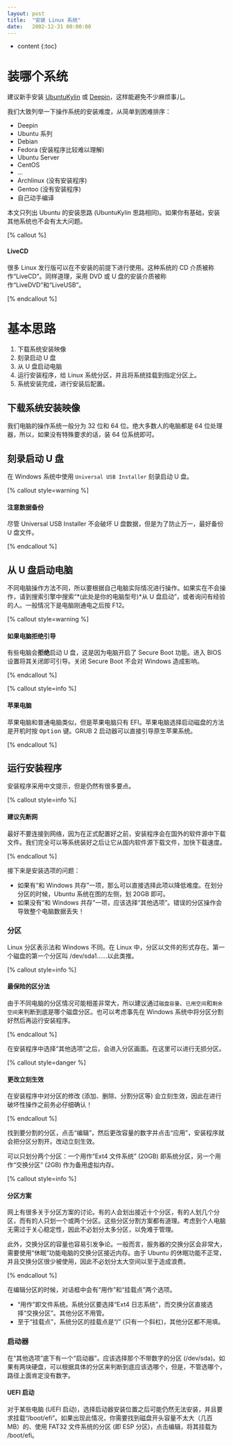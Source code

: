 ```yaml
---
layout: post
title:  "安装 Linux 系统"
date:   2002-12-31 00:00:00
---
```

* content
{:toc}

# 装哪个系统

建议新手安装 [UbuntuKylin](http://www.ubuntukylin.com) 或 [Deepin](http://deepin.org)，这样能避免不少麻烦事儿。

我们大致列举一下操作系统的安装难度，从简单到困难排序：

* Deepin
* Ubuntu 系列
* Debian
* Fedora (安装程序比较难以理解)
* Ubuntu Server
* CentOS
* ...
* Archlinux (没有安装程序)
* Gentoo (没有安装程序)
* 自己动手编译

本文只列出 Ubuntu 的安装思路 (UbuntuKylin 思路相同)。如果你有基础，安装其他系统也不会有太大问题。

[% callout %]

#### LiveCD

很多 Linux 发行版可以在不安装的前提下进行使用。这种系统的 CD 介质被称作“LiveCD”。同样道理，采用 DVD 或 U 盘的安装介质被称作“LiveDVD”和“LiveUSB”。

[% endcallout %]

# 基本思路

1. 下载系统安装映像
2. 刻录启动 U 盘
3. 从 U 盘启动电脑
4. 运行安装程序，给 Linux 系统分区，并且将系统挂载到指定分区上。
5. 系统安装完成，进行安装后配置。

## 下载系统安装映像

我们电脑的操作系统一般分为 32 位和 64 位。绝大多数人的电脑都是 64 位处理器，所以，如果没有特殊要求的话，装 64 位系统即可。

## 刻录启动 U 盘

在 Windows 系统中使用 `Universal USB Installer` 刻录启动 U 盘。

[% callout style=warning %]

#### 注意数据备份

尽管 Universal USB Installer 不会破坏 U 盘数据，但是为了防止万一，最好备份 U 盘文件。

[% endcallout %]

## 从 U 盘启动电脑

不同电脑操作方法不同，所以要根据自己电脑实际情况进行操作。如果实在不会操作，请到搜索引擎中搜索“*(此处是你的电脑型号)*从 U 盘启动”，或者询问有经验的人。一般情况下是电脑刚通电之后按 F12。

[% callout style=warning %]

#### 如果电脑拒绝引导

有些电脑会**拒绝**启动 U 盘，这是因为电脑开启了 Secure Boot 功能。进入 BIOS 设置将其关闭即可引导。关闭 Secure Boot 不会对 Windows 造成影响。

[% endcallout %]

[% callout style=info %]

#### 苹果电脑

苹果电脑和普通电脑类似，但是苹果电脑只有 EFI。苹果电脑选择启动磁盘的方法是开机时按 <kbd>Option</kbd> 键。GRUB 2 启动器可以直接引导原生苹果系统。

[% endcallout %]

## 运行安装程序

安装程序采用中文提示，但是仍然有很多要点。

[% callout style=info %]

#### 建议先断网

最好不要连接到网络，因为在正式配置好之前，安装程序会在国外的软件源中下载文件。我们完全可以等系统装好之后让它从国内软件源下载文件，加快下载速度。

[% endcallout %]

接下来是安装选项的问题：

* 如果有“和 Windows 共存”一项，那么可以直接选择此项以降低难度。在划分分区的时候，Ubuntu 系统在图的左侧，划 20GB 即可。
* 如果没有“和 Windows 共存”一项，应该选择“其他选项”。错误的分区操作会导致整个电脑数据丢失！

### 分区

Linux 分区表示法和 Windows 不同。在 Linux 中，分区以文件的形式存在。第一个磁盘的第一个分区叫 /dev/sda1……以此类推。

[% callout style=info %]

#### 最保险的区分法

由于不同电脑的分区情况可能相差非常大，所以建议通过`磁盘容量`、`已用空间`和`剩余空间`来判断到底是哪个磁盘分区。也可以考虑事先在 Windows 系统中将分区分割好然后再运行安装程序。

[% endcallout %]

在安装程序中选择“其他选项”之后，会进入分区画面。在这里可以进行无损分区。

[% callout style=danger %]

#### 更改立刻生效

在安装程序中对分区的修改 (添加、删除、分割分区等) 会立刻生效，因此在进行破坏性操作之前务必仔细确认！

[% endcallout %]

找到要分割的分区，点击“编辑”，然后更改容量的数字并点击“应用”，安装程序就会把分区分割开。改动立刻生效。

可以只划分两个分区：一个用作“Ext4 文件系统” (20GB) 即系统分区，另一个用作“交换分区” (2GB) 作为备用虚拟内存。

[% callout style=info %]

#### 分区方案

网上有很多关于分区方案的讨论。有的人会划出接近十个分区，有的人划几个分区，而有的人只划一个或两个分区。这些分区分割方案都有道理。考虑到个人电脑无需过于关心稳定性，因此不必划分太多分区，以免难于管理。

此外，交换分区的容量也容易引发争论。一般而言，服务器的交换分区会非常大，需要使用“休眠”功能电脑的交换分区接近内存。由于 Ubuntu 的休眠功能不正常，并且交换分区很少被使用，因此不必划分太大空间以至于造成浪费。

[% endcallout %]

在编辑分区的时候，对话框中会有“用作”和“挂载点”两个选项。

* “用作”即文件系统。系统分区要选择“Ext4 日志系统”，而交换分区直接选择“交换分区”。其他分区不用管。
* 至于“挂载点”，系统分区的挂载点是“/” (只有一个斜杠)，其他分区都不用填。

### 启动器

在“其他选项”底下有一个“启动器”。应该选择那个不带数字的分区 (/dev/sda)。如果有两块硬盘，可以根据具体的分区来判断到底应该选哪个，但是，不管选哪个，路径上面肯定没有数字。

<div class="callout callout-info">
<h4>UEFI 启动</h4>
对于某些电脑 (UEFI 启动)，选择启动器安装位置之后可能仍然无法安装，并且要求挂载“/boot/efi”。如果出现此情况，你需要找到磁盘开头容量不太大（几百 MB）的、使用 FAT32 文件系统的分区 (即 ESP 分区)，点击编辑，将其挂载为 /boot/efi。
</div>
